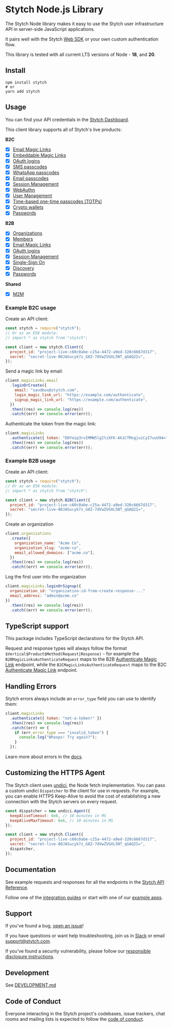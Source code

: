 # Stytch Node.js Library

The Stytch Node library makes it easy to use the Stytch user infrastructure API in server-side JavaScript applications.

It pairs well with the Stytch [Web SDK](https://www.npmjs.com/package/@stytch/vanilla-js) or your own custom authentication flow.

This library is tested with all current LTS versions of Node - **18**, and **20**.

## Install

```
npm install stytch
# or
yarn add stytch
```

## Usage

You can find your API credentials in the [Stytch Dashboard](https://stytch.com/dashboard/api-keys).

This client library supports all of Stytch's live products:

**B2C**

- [x] [Email Magic Links](https://stytch.com/docs/api/send-by-email)
- [x] [Embeddable Magic Links](https://stytch.com/docs/api/create-magic-link)
- [x] [OAuth logins](https://stytch.com/docs/api/oauth-google-start)
- [x] [SMS passcodes](https://stytch.com/docs/api/send-otp-by-sms)
- [x] [WhatsApp passcodes](https://stytch.com/docs/api/whatsapp-send)
- [x] [Email passcodes](https://stytch.com/docs/api/send-otp-by-email)
- [x] [Session Management](https://stytch.com/docs/api/session-auth)
- [x] [WebAuthn](https://stytch.com/docs/api/webauthn-register-start)
- [x] [User Management](https://stytch.com/docs/api/create-user)
- [x] [Time-based one-time passcodes (TOTPs)](https://stytch.com/docs/api/totp-create)
- [x] [Crypto wallets](https://stytch.com/docs/api/crypto-wallet-authenticate-start)
- [x] [Passwords](https://stytch.com/docs/api/password-create)

**B2B**

- [x] [Organizations](https://stytch.com/docs/b2b/api/organization-object)
- [x] [Members](https://stytch.com/docs/b2b/api/member-object)
- [x] [Email Magic Links](https://stytch.com/docs/b2b/api/send-login-signup-email)
- [x] [OAuth logins](https://stytch.com/docs/b2b/api/oauth-google-start)
- [x] [Session Management](https://stytch.com/docs/b2b/api/session-object)
- [x] [Single-Sign On](https://stytch.com/docs/b2b/api/sso-authenticate-start)
- [x] [Discovery](https://stytch.com/docs/b2b/api/discovered-organization-object)
- [x] [Passwords](https://stytch.com/docs/b2b/api/passwords-authenticate)

**Shared**

- [x] [M2M](https://stytch.com/docs/api/m2m-client)

### Example B2C usage

Create an API client:

```javascript
const stytch = require("stytch");
// Or as an ES6 module:
// import * as stytch from "stytch";

const client = new stytch.Client({
  project_id: "project-live-c60c0abe-c25a-4472-a9ed-320c6667d317",
  secret: "secret-live-80JASucyk7z_G8Z-7dVwZVGXL5NT_qGAQ2I=",
});
```

Send a magic link by email:

```javascript
client.magicLinks.email
  .loginOrCreate({
    email: "sandbox@stytch.com",
    login_magic_link_url: "https://example.com/authenticate",
    signup_magic_link_url: "https://example.com/authenticate",
  })
  .then((res) => console.log(res))
  .catch((err) => console.error(err));
```

Authenticate the token from the magic link:

```javascript
client.magicLinks
  .authenticate({ token: "DOYoip3rvIMMW5lgItikFK-Ak1CfMsgjuiCyI7uuU94=" })
  .then((res) => console.log(res))
  .catch((err) => console.error(err));
```

### Example B2B usage

Create an API client:

```javascript
const stytch = require("stytch");
// Or as an ES6 module:
// import * as stytch from "stytch";

const client = new stytch.B2BClient({
  project_id: "project-live-c60c0abe-c25a-4472-a9ed-320c6667d317",
  secret: "secret-live-80JASucyk7z_G8Z-7dVwZVGXL5NT_qGAQ2I=",
});
```

Create an organization

```javascript
client.organizations
  .create({
    organization_name: "Acme Co",
    organization_slug: "acme-co",
    email_allowed_domains: ["acme.co"],
  })
  .then((res) => console.log(res))
  .catch((err) => console.error(err));
```

Log the first user into the organization

```javascript
client.magicLinks.loginOrSignup({
  organization_id: "organization-id-from-create-response-..."
  email_address: "admin@acme.co"
})
  .then((res) => console.log(res))
  .catch((err) => console.error(err));
```

## TypeScript support

This package includes TypeScript declarations for the Stytch API.

Request and response types will always follow the format `$Vertical$Product$Method(Request|Response)` -
for example the `B2BMagicLinksAuthenticateRequest` maps to the B2B
[Authenticate Magic Link](https://stytch.com/docs/b2b/api/authenticate-magic-link) endpoint, while the
`B2CMagicLinksAuthenticateRequest` maps to the B2C [Authenticate Magic Link](https://stytch.com/docs/api/authenticate-magic-link) endpoint.

## Handling Errors

Stytch errors always include an `error_type` field you can use to identify them:

```javascript
client.magicLinks
  .authenticate({ token: "not-a-token!" })
  .then((res) => console.log(res))
  .catch((err) => {
    if (err.error_type === "invalid_token") {
      console.log("Whoops! Try again?");
    }
  });
```

Learn more about errors in the [docs](https://stytch.com/docs/api/errors).

## Customizing the HTTPS Agent

The Stytch client uses [undici](https://github.com/nodejs/undici), the Node fetch implementation. You can pass a custom undici `Dispatcher` to the client for use in requests.
For example, you can enable HTTPS Keep-Alive to avoid the cost of establishing a new connection with the Stytch servers on every request.

```javascript
const dispatcher = new undici.Agent({
  keepAliveTimeout: 6e6, // 10 minutes in MS
  keepAliveMaxTimeout: 6e6, // 10 minutes in MS
});

const client = new stytch.Client({
  project_id: "project-live-c60c0abe-c25a-4472-a9ed-320c6667d317",
  secret: "secret-live-80JASucyk7z_G8Z-7dVwZVGXL5NT_qGAQ2I=",
  dispatcher,
});
```

## Documentation

See example requests and responses for all the endpoints in the [Stytch API Reference](https://stytch.com/docs/api).

Follow one of the [integration guides](https://stytch.com/docs/guides) or start with one of our [example apps](https://stytch.com/docs/example-apps).

## Support

If you've found a bug, [open an issue](https://github.com/stytchauth/stytch-node/issues/new)!

If you have questions or want help troubleshooting, join us in [Slack](https://join.slack.com/t/stytch/shared_invite/zt-nil4wo92-jApJ9Cl32cJbEd9esKkvyg) or email support@stytch.com.

If you've found a security vulnerability, please follow our [responsible disclosure instructions](https://stytch.com/docs/resources/security-and-trust/security#:~:text=Responsible%20disclosure%20program).

## Development

See [DEVELOPMENT.md](DEVELOPMENT.md)

## Code of Conduct

Everyone interacting in the Stytch project's codebases, issue trackers, chat rooms and mailing lists is expected to follow the [code of conduct](CODE_OF_CONDUCT.md).
